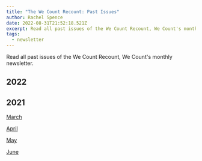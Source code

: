 ```yaml
---
title: "The We Count Recount: Past Issues"
author: Rachel Spence
date: 2022-08-31T21:52:18.521Z
excerpt: Read all past issues of the We Count Recount, We Count's monthly newsletter.
tags:
  - newsletter
---
```

Read all past issues of the We Count Recount, We Count's monthly newsletter.

## 2022

## 2021

[March](/uploads/the-we-count-recount-march-2021.pdf)

[April](/uploads/the-we-count-recount-april-2021.pdf)

[May](/uploads/the-we-count-recount-may-2021.pdf)

[June](/uploads/the-we-count-recount-june-2021.pdf)
